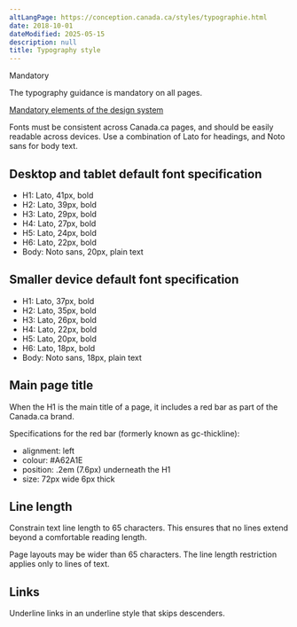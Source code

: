 ```yaml
---
altLangPage: https://conception.canada.ca/styles/typographie.html
date: 2018-10-01
dateModified: 2025-05-15
description: null
title: Typography style
---
```

<p><span class="label label-danger">Mandatory</span></p>
<p>The typography guidance is mandatory on all pages.</p>
<p><a href="{{ site.url }}/specifications/mandatory-elements.html"> Mandatory elements of the design system</a></p>
<p>Fonts must be consistent across Canada.ca pages, and should be easily readable across devices. Use a combination of Lato for headings, and Noto sans for body text.</p>
<h2> Desktop and tablet default font specification</h2>
<ul>
  <li>H1: Lato, 41px, bold</li>
  <li>H2: Lato, 39px, bold</li>
  <li>H3: Lato, 29px, bold</li>
  <li>H4: Lato, 27px, bold</li>
  <li>H5: Lato, 24px, bold</li>
  <li>H6: Lato, 22px, bold</li>
  <li>Body: Noto sans, 20px, plain text</li>
</ul>
<h2> Smaller device default font specification </h2>
<ul>
  <li>H1: Lato, 37px, bold</li>
  <li>H2: Lato, 35px, bold</li>
  <li>H3: Lato, 26px, bold</li>
  <li>H4: Lato, 22px, bold</li>
  <li>H5: Lato, 20px, bold</li>
  <li>H6: Lato, 18px, bold</li>
  <li>Body: Noto sans, 18px, plain text</li>
</ul>
<h2>Main page title</h2>
<p>When the H1 is the main title of a page, it includes a red bar as part of the Canada.ca brand.</p>
<p>Specifications for the red bar (formerly known as gc-thickline):</p>
<ul>
  <li>alignment: left</li>
  <li>colour: #A62A1E</li>
  <li>position: .2em (7.6px) underneath the H1</li>
  <li>size: 72px wide 6px thick</li>
</ul>
<h2>Line length</h2>
<p>Constrain text line length to 65 characters. This ensures that no lines extend beyond a comfortable reading length.</p>
<p>Page layouts may be wider than 65 characters. The line length restriction applies only to lines of text.</p>
<h2>Links </h2>
<p>Underline links in an underline style that skips descenders.</p>
